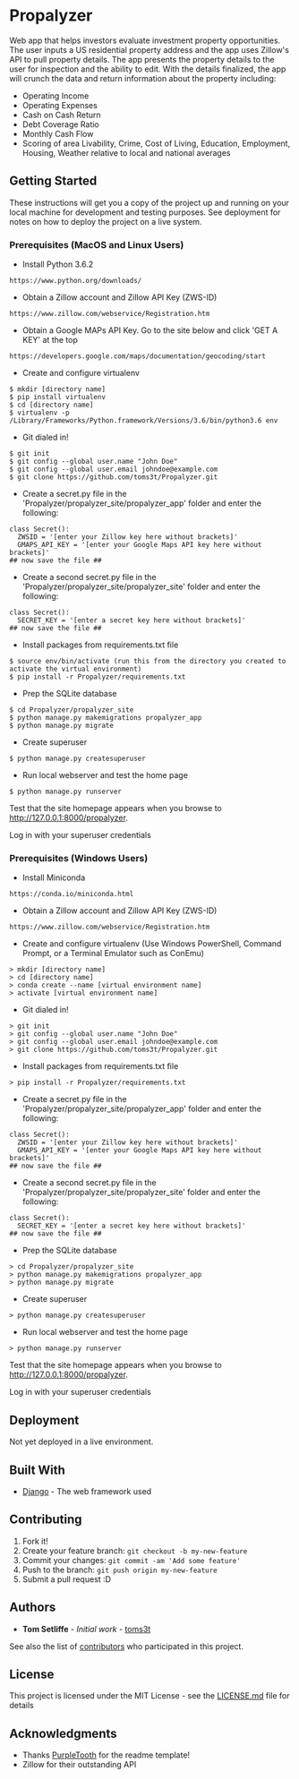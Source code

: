 # Propalyzer

Web app that helps investors evaluate investment property opportunities. The user inputs a US residential property address and the app uses Zillow's API to pull property details. The app presents the property details to the user for inspection and the ability to edit. With the details finalized, the app will crunch the data and return information about the property including:
- Operating Income
- Operating Expenses
- Cash on Cash Return
- Debt Coverage Ratio
- Monthly Cash Flow
- Scoring of area Livability, Crime, Cost of Living, Education, Employment, Housing, Weather relative to local and national averages

## Getting Started

These instructions will get you a copy of the project up and running on your local machine for development and testing purposes. See deployment for notes on how to deploy the project on a live system.

### Prerequisites (MacOS and Linux Users)

- Install Python 3.6.2
```
https://www.python.org/downloads/
```
- Obtain a Zillow account and Zillow API Key (ZWS-ID)
```
https://www.zillow.com/webservice/Registration.htm
```
- Obtain a Google MAPs API Key. Go to the site below and click 'GET A KEY' at the top
```
https://developers.google.com/maps/documentation/geocoding/start
```

- Create and configure virtualenv 
```
$ mkdir [directory name]
$ pip install virtualenv
$ cd [directory name]
$ virtualenv -p /Library/Frameworks/Python.framework/Versions/3.6/bin/python3.6 env
```
- Git dialed in! 
```
$ git init
$ git config --global user.name "John Doe"
$ git config --global user.email johndoe@example.com
$ git clone https://github.com/toms3t/Propalyzer.git
```
- Create a secret.py file in the 'Propalyzer/propalyzer_site/propalyzer_app' folder and enter the following:
```
class Secret():
  ZWSID = '[enter your Zillow key here without brackets]'
  GMAPS_API_KEY = '[enter your Google Maps API key here without brackets]'
## now save the file ##
```
- Create a second secret.py file in the 'Propalyzer/propalyzer_site/propalyzer_site' folder and enter the following:
```
class Secret():
  SECRET_KEY = '[enter a secret key here without brackets]'
## now save the file ##
```
- Install packages from requirements.txt file

```
$ source env/bin/activate (run this from the directory you created to activate the virtual environment)
$ pip install -r Propalyzer/requirements.txt
```
- Prep the SQLite database
```
$ cd Propalyzer/propalyzer_site
$ python manage.py makemigrations propalyzer_app
$ python manage.py migrate
```
- Create superuser
```
$ python manage.py createsuperuser
```

- Run local webserver and test the home page
```
$ python manage.py runserver
```
Test that the site homepage appears when you browse to http://127.0.0.1:8000/propalyzer.

Log in with your superuser credentials

### Prerequisites (Windows Users)

- Install Miniconda
```
https://conda.io/miniconda.html
```
- Obtain a Zillow account and Zillow API Key (ZWS-ID)
```
https://www.zillow.com/webservice/Registration.htm
```

- Create and configure virtualenv (Use Windows PowerShell, Command Prompt, or a Terminal Emulator such as ConEmu)
```
> mkdir [directory name]
> cd [directory name]
> conda create --name [virtual environment name]
> activate [virtual environment name]
```
- Git dialed in! 
```
> git init
> git config --global user.name "John Doe"
> git config --global user.email johndoe@example.com
> git clone https://github.com/toms3t/Propalyzer.git
```
- Install packages from requirements.txt file

```
> pip install -r Propalyzer/requirements.txt
```
- Create a secret.py file in the 'Propalyzer/propalyzer_site/propalyzer_app' folder and enter the following:
```
class Secret():
  ZWSID = '[enter your Zillow key here without brackets]'
  GMAPS_API_KEY = '[enter your Google Maps API key here without brackets]'
## now save the file ##
```
- Create a second secret.py file in the 'Propalyzer/propalyzer_site/propalyzer_site' folder and enter the following:
```
class Secret():
  SECRET_KEY = '[enter a secret key here without brackets]'
## now save the file ##
```

- Prep the SQLite database
```
> cd Propalyzer/propalyzer_site
> python manage.py makemigrations propalyzer_app
> python manage.py migrate
```
- Create superuser
```
> python manage.py createsuperuser
```

- Run local webserver and test the home page
```
> python manage.py runserver
```
Test that the site homepage appears when you browse to http://127.0.0.1:8000/propalyzer.

Log in with your superuser credentials

## Deployment

Not yet deployed in a live environment.

## Built With

* [Django](http://www.djangoproject.com) - The web framework used

## Contributing

1. Fork it!
2. Create your feature branch: `git checkout -b my-new-feature`
3. Commit your changes: `git commit -am 'Add some feature'`
4. Push to the branch: `git push origin my-new-feature`
5. Submit a pull request :D

## Authors

* **Tom Setliffe** - *Initial work* - [toms3t](https://github.com/toms3t)

See also the list of [contributors](https://github.com/toms3t/Propalyzer/graphs/contributors) who participated in this project.

## License

This project is licensed under the MIT License - see the [LICENSE.md](LICENSE.md) file for details

## Acknowledgments

* Thanks [PurpleTooth](https://github.com/PurpleTooth) for the readme template!
* Zillow for their outstanding API
 